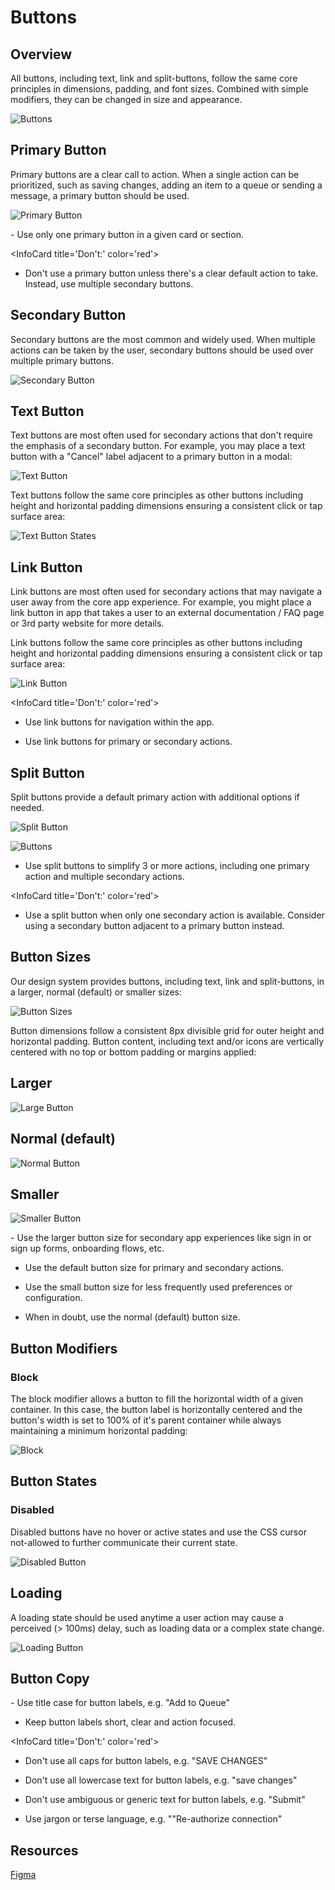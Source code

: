 # Buttons

## Overview
All buttons, including text, link and split-buttons, follow the same core principles in dimensions, padding, and font sizes. Combined with simple modifiers, they can be changed in size and appearance. 

![Buttons](https://blobscdn.gitbook.com/v0/b/gitbook-28427.appspot.com/o/assets%2F-LFNym8ScnaWKWBQFWTw%2F-LG1azvO7JIiKQ1f0uKw%2F-LG1b2FYuWGP23onJBFW%2Fbutton-dimensions%402x.png?alt=media&token=fa07197f-730e-43f6-8a19-ad8214226bb1)

## Primary Button
Primary buttons are a clear call to action. When a single action can be prioritized, such as saving changes, adding an item to a queue or sending a message, a primary button should be used.

![Primary Button](https://blobscdn.gitbook.com/v0/b/gitbook-28427.appspot.com/o/assets%2F-LFNym8ScnaWKWBQFWTw%2F-LG2YWwFrp2F0ixlx1H6%2F-LG2YeFCQABTYMm_VwQP%2Fprimary-buttons%402x.png?alt=media&token=364a10d8-939a-4447-ba02-24b7e9afde4a)

<InfoCard title='Do:' color='green'>
- Use only one primary button in a given card or section. 
</InfoCard>


<InfoCard title='Don't:' color='red'>
- Don't use a primary button unless there's a clear default action to take. Instead, use multiple secondary buttons. 
</InfoCard>


## Secondary Button
Secondary buttons are the most common and widely used. When multiple actions can be taken by the user, secondary buttons should be used over multiple primary buttons.

![Secondary Button](https://blobscdn.gitbook.com/v0/b/gitbook-28427.appspot.com/o/assets%2F-LFNym8ScnaWKWBQFWTw%2F-LG2YWwFrp2F0ixlx1H6%2F-LG2ZZEC0CzodyAh6yRm%2Fsecondary-buttons%402x.png?alt=media&token=420e9f11-f9b2-4ba9-be42-eefcc2dae559)

## Text Button
Text buttons are most often used for secondary actions that don't require the emphasis of a secondary button. For example, you may place a text button with a "Cancel" label adjacent to a primary button in a modal:

![Text Button](https://blobscdn.gitbook.com/v0/b/gitbook-28427.appspot.com/o/assets%2F-LFNym8ScnaWKWBQFWTw%2F-LG1ZpIPkZJGPdAGaomm%2F-LG1_DQzTLYFgMlj29pr%2Ftext-button-example.png?alt=media&token=5dafb056-cd2e-4044-9814-82d0b368194b)

Text buttons follow the same core principles as other buttons including height and horizontal padding dimensions ensuring a consistent click or tap surface area:

![Text Button States](https://blobscdn.gitbook.com/v0/b/gitbook-28427.appspot.com/o/assets%2F-LFNym8ScnaWKWBQFWTw%2F-LG2YWwFrp2F0ixlx1H6%2F-LG2Zdw1NP2HNHSKDCfS%2Ftext-buttons%402x.png?alt=media&token=f5c23651-561d-4862-bf07-b06e391097c5)

## Link Button
Link buttons are most often used for secondary actions that may navigate a user away from the core app experience. For example, you might place a link button in app that takes a user to an external documentation / FAQ page or 3rd party website for more details.

Link buttons follow the same core principles as other buttons including height and horizontal padding dimensions ensuring a consistent click or tap surface area:

![Link Button](https://blobscdn.gitbook.com/v0/b/gitbook-28427.appspot.com/o/assets%2F-LFNym8ScnaWKWBQFWTw%2F-LG2YWwFrp2F0ixlx1H6%2F-LG2Zirt51PI-JCxelQC%2Flink-buttons%402x.png?alt=media&token=ff5e1132-800a-4b40-932a-1890a69beed3)


<InfoCard title='Don't:' color='red'>
- Use link buttons for navigation within the app.

- Use link buttons for primary or secondary actions. 
</InfoCard>


## Split Button

Split buttons provide a default primary action with additional options if needed.

![Split Button](https://blobscdn.gitbook.com/v0/b/gitbook-28427.appspot.com/o/assets%2F-LFNym8ScnaWKWBQFWTw%2F-LG1ZpIPkZJGPdAGaomm%2F-LG1_MXIk4YnFwvlaOTi%2Fsplit-buttons%402x.png?alt=media&token=26b99ca6-7c87-49f8-8ada-09bcedf71af0)

![Buttons](https://blobscdn.gitbook.com/v0/b/gitbook-28427.appspot.com/o/assets%2F-LFNym8ScnaWKWBQFWTw%2F-LFyEalgNvHBhbZCH1g1%2F-LFyGeJp-Gq78XdKBf9o%2Fsplit-button-dimensions%402x.png?alt=media&token=489f7bef-4d5f-426b-bd62-317123c15fef)


<InfoCard title='Do:' color='green'>

- Use split buttons to simplify 3 or more actions, including one primary action and multiple secondary actions.
 
</InfoCard>


<InfoCard title='Don't:' color='red'>

- Use a split button when only one secondary action is available. Consider using a secondary button adjacent to a primary button instead.
  
</InfoCard>


## Button Sizes
Our design system provides buttons, including text, link and split-buttons, in a larger, normal (default) or smaller sizes:

![Button Sizes](https://blobscdn.gitbook.com/v0/b/gitbook-28427.appspot.com/o/assets%2F-LFNym8ScnaWKWBQFWTw%2F-LG1ZpIPkZJGPdAGaomm%2F-LG1_xYERZgB43sgrU6k%2Fbutton-sizes%402x.png?alt=media&token=aa16980e-247a-4000-b4fe-260c421cdef7)


Button dimensions follow a consistent 8px divisible grid for outer height and horizontal padding. Button content, including text and/or icons are vertically centered with no top or bottom padding or margins applied:

## Larger

![Large Button](https://blobscdn.gitbook.com/v0/b/gitbook-28427.appspot.com/o/assets%2F-LFNym8ScnaWKWBQFWTw%2F-LG1azvO7JIiKQ1f0uKw%2F-LG1bE9L-Y-les3Guocd%2Fbutton-large-dimensions%402x.png?alt=media&token=85ad0084-e454-490f-81cf-a3a71e7521fb)

## Normal (default)

![Normal Button](https://blobscdn.gitbook.com/v0/b/gitbook-28427.appspot.com/o/assets%2F-LFNym8ScnaWKWBQFWTw%2F-LG1azvO7JIiKQ1f0uKw%2F-LG1bBcWRRUIZezKPQqm%2Fbutton-dimensions%402x.png?alt=media&token=1ba67f23-8888-463d-ba87-2a7b8cf4b7e9)

## Smaller

![Smaller Button](https://blobscdn.gitbook.com/v0/b/gitbook-28427.appspot.com/o/assets%2F-LFNym8ScnaWKWBQFWTw%2F-LG1azvO7JIiKQ1f0uKw%2F-LG1b9KcFnMJvmtV63Do%2Fbutton-small-dimensions%402x.png?alt=media&token=81ef9c84-ed1e-4297-a8f3-f456fa708b4b)


<InfoCard title='Do:' color='green'>
- Use the larger button size for secondary app experiences like sign in or sign up forms, onboarding flows, etc. 

- Use the default button size for primary and secondary actions. 

- Use the small button size for less frequently used preferences or configuration. 

- When in doubt, use the normal (default) button size.  
</InfoCard>


## Button Modifiers
### Block

The block modifier allows a button to fill the horizontal width of a given container. In this case, the button label is horizontally centered and the button's width is set to 100% of it's parent container while always maintaining a minimum horizontal padding:

![Block](https://blobscdn.gitbook.com/v0/b/gitbook-28427.appspot.com/o/assets%2F-LFNym8ScnaWKWBQFWTw%2F-LG1ZpIPkZJGPdAGaomm%2F-LG1akaGCTwCH8_Cr2qb%2Fbutton-block%402x.png?alt=media&token=605787b3-d80b-41eb-9f39-75783a08af3c)


## Button States
### Disabled

Disabled buttons have no hover or active states and use the CSS cursor not-allowed to further communicate their current state.

![Disabled Button](https://blobscdn.gitbook.com/v0/b/gitbook-28427.appspot.com/o/assets%2F-LFNym8ScnaWKWBQFWTw%2F-LG1ZpIPkZJGPdAGaomm%2F-LG1abWeXrEZPuQIxkU0%2Fbutton-disabled%402x.png?alt=media&token=f65b72ed-cee3-4c06-a55a-2ae58eeb374f)

## Loading

A loading state should be used anytime a user action may cause a perceived (> 100ms) delay, such as loading data or a complex state change.

![Loading Button](https://blobscdn.gitbook.com/v0/b/gitbook-28427.appspot.com/o/assets%2F-LFNym8ScnaWKWBQFWTw%2F-LG1ZpIPkZJGPdAGaomm%2F-LG1af2IfPb_EbLEY_0p%2Fbutton-loading%402x.png?alt=media&token=d8221890-96f0-49f1-b655-05d0174ea5db)

## Button Copy 

<InfoCard title='Do:' color='green'>
- Use title case for button labels, e.g. "Add to Queue"

- Keep button labels short, clear and action focused.  
</InfoCard>


<InfoCard title='Don't:' color='red'>
- Don't use all caps for button labels, e.g. "SAVE CHANGES"

- Don't use all lowercase text for button labels, e.g. "save changes"

- Don't use ambiguous or generic text for button labels, e.g. "Submit"

- Use jargon or terse language, e.g. ""Re-authorize connection"  
</InfoCard>

## Resources

[​Figma​](https://www.figma.com/file/MgtrTHwQOczkZIhHmxVQ4lEN/BDS-Buttons)